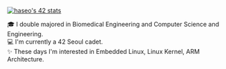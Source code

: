 [![haseo's 42 stats](https://badge42.herokuapp.com/api/stats/haseo)](https://github.com/JaeSeoKim/badge42)

🎓 I double majored in Biomedical Engineering and Computer Science and Engineering.   
💻 I'm currently a 42 Seoul cadet.   
✨ These days I'm interested in Embedded Linux, Linux Kernel, ARM Architecture.
